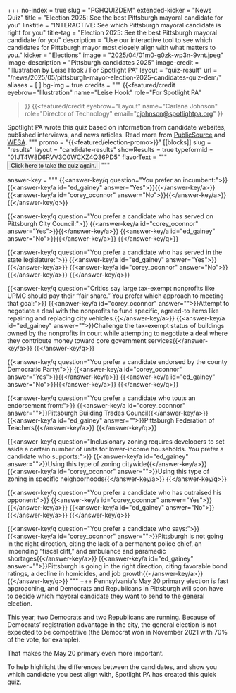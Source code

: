 +++
no-index = true
slug = "PGHQUIZDEM"
extended-kicker = "News Quiz"
title = "Election 2025: See the best Pittsburgh mayoral candidate for you"
linktitle = "INTERACTIVE: See which Pittsburgh mayoral candidate is right for you"
title-tag = "Election 2025: See the best Pittsburgh mayoral candidate for you"
description = "Use our interactive tool to see which candidates for Pittsburgh mayor most closely align with what matters to you."
kicker = "Elections"
image = "2025/04/01m0-g0zk-wp3n-9vnt.jpeg"
image-description = "Pittsburgh candidates 2025"
image-credit = "Illustration by Leise Hook / For Spotlight PA"
layout = "quiz-result"
url = "/news/2025/05/pittsburgh-mayor-election-2025-candidates-quiz-dem/"
aliases = [
]
bg-img = true
credits = """
  {{<featured/credit
    eyebrow="Illustration"
    name="Leise Hook"
    role="For Spotlight PA"
  >}}
  {{<featured/credit
      eyebrow="Layout"
      name="Carlana Johnson"
      role="Director of Technology"
      email="cjohnson@spotlightpa.org"
  >}}

  <span class="spl-links-navy">Spotlight PA wrote this quiz based on information from candidate websites, published interviews, and news articles. Read more from [PublicSource](https://www.publicsource.org/pittsburgh-mayoral-primary-2025-candidate-highlights-achievements-endorsements-democrat-republican/) and [WESA](https://www.wesa.fm/tags/election-2025).</span>
  """
promo = "{{<featured/election-promo>}}"
[[blocks]]
slug = "results"
layout = "candidate-results"
showResults = true
typeformid = "01JT4W8D6RVV3C0WCXZ4Q36PD5"
flavorText = """
<button onclick="document.querySelector('button[data-tf-popup]').click()" class="text-lg underline underline-offset-2">Click here to take the quiz again.</button>
"""

answer-key = """
{{<answer-key/q question="You prefer an incumbent:">}}
  {{<answer-key/a id="ed_gainey" answer="Yes">}}{{</answer-key/a>}}
  {{<answer-key/a id="corey_oconnor" answer="No">}}{{</answer-key/a>}}
{{</answer-key/q>}}

{{<answer-key/q question="You prefer a candidate who has served on Pittsburgh City Council:">}}
  {{<answer-key/a id="corey_oconnor" answer="Yes">}}{{</answer-key/a>}}
  {{<answer-key/a id="ed_gainey" answer="No">}}{{</answer-key/a>}}
{{</answer-key/q>}}

{{<answer-key/q question="You prefer a candidate who has served in the state legislature:">}}
  {{<answer-key/a id="ed_gainey" answer="Yes">}}{{</answer-key/a>}}
  {{<answer-key/a id="corey_oconnor" answer="No">}}{{</answer-key/a>}}
{{</answer-key/q>}}

{{<answer-key/q question="Critics say large tax-exempt nonprofits like UPMC should pay their “fair share.” You prefer which approach to meeting that goal:">}}
  {{<answer-key/a id="corey_oconnor" answer="">}}Attempt to negotiate a deal with the nonprofits to fund specific, agreed-to items like repairing and replacing city vehicles.{{</answer-key/a>}}
  {{<answer-key/a id="ed_gainey" answer="">}}Challenge the tax-exempt status of buildings owned by the nonprofits in court while attempting to negotiate a deal where they contribute money toward core government services{{</answer-key/a>}}
{{</answer-key/q>}}

{{<answer-key/q question="You prefer a candidate endorsed by the county Democratic Party:">}}
  {{<answer-key/a id="corey_oconnor" answer="Yes">}}{{</answer-key/a>}}
  {{<answer-key/a id="ed_gainey" answer="No">}}{{</answer-key/a>}}
{{</answer-key/q>}}

{{<answer-key/q question="You prefer a candidate who touts an endorsement from:">}}
  {{<answer-key/a id="corey_oconnor" answer="">}}Pittsburgh Building Trades Council{{</answer-key/a>}}
  {{<answer-key/a id="ed_gainey" answer="">}}Pittsburgh Federation of Teachers{{</answer-key/a>}}
{{</answer-key/q>}}

{{<answer-key/q question="Inclusionary zoning requires developers to set aside a certain number of units for lower-income households. You prefer a candidate who supports:">}}
  {{<answer-key/a id="ed_gainey" answer="">}}Using this type of zoning citywide{{</answer-key/a>}}
  {{<answer-key/a id="corey_oconnor" answer="">}}Using this type of zoning in specific neighborhoods{{</answer-key/a>}}
{{</answer-key/q>}}

{{<answer-key/q question="You prefer a candidate who has outraised his opponent:">}}
  {{<answer-key/a id="corey_oconnor" answer="Yes">}}{{</answer-key/a>}}
  {{<answer-key/a id="ed_gainey" answer="No">}}{{</answer-key/a>}}
{{</answer-key/q>}}

{{<answer-key/q question="You prefer a candidate who says:">}}
  {{<answer-key/a id="corey_oconnor" answer="">}}Pittsburgh is not going in the right direction, citing the lack of a permanent police chief, an impending “fiscal cliff,” and ambulance and paramedic shortages{{</answer-key/a>}}
  {{<answer-key/a id="ed_gainey" answer="">}}Pittsburgh is going in the right direction, citing favorable bond ratings, a decline in homicides, and job growth{{</answer-key/a>}}
{{</answer-key/q>}}
"""
+++
Pennsylvania’s May 20 primary election is fast approaching, and Democrats and Republicans in Pittsburgh will soon have to decide which mayoral candidate they want to send to the general election.

This year, two Democrats and two Republicans are running. Because of Democrats’ registration advantage in the city, the general election is not expected to be competitive (the Democrat won in November 2021 with 70% of the vote, for example).

That makes the May 20 primary even more important.

To help highlight the differences between the candidates, and show you which candidate you best align with, Spotlight PA has created this quick quiz.
